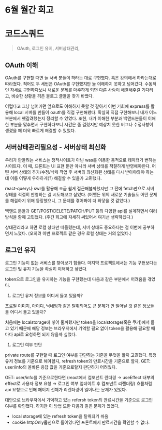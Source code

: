 # 6월 월간 회고

# 코드스쿼드

> OAuth, 로그인 유지, 서버상태관리,

## OAuth 이해

OAuth를 구현할 때면 늘 서버 분들이 하라는 대로 구현했다. 혹은 강의에서 하라는대로 따라쳤다. 적어도 두 세번은 OAuth를 구현했지만 늘 이해하지 못하고 넘어갔다. 수동적인 자세로 구현하다보니 새로운 문제를 마주하게 되면 다른 사람이 해결해주길 기다리고, 비슷한 상황을 겪은 블로그 글들을 찾기 바빴다.

어렵다고 그냥 넘어가면 앞으로도 이해하지 못할 것 같아서 이번 기회에 express를 활용해 local 서버를 만들어 oauth를 직접 구현해봤다. 확실히 직접 구현해보니 내가 어느 부분에서 헷갈려했는지 정리할 수 있었다. 또한, 내가 이해한 부분과 백앤드분들이 이해한 부분을 맞추면서 구현하다보니 시간은 좀 걸렸지만 예상치 못한 버그나 수정사항이 생겼을 때 더욱 빠르게 해결할 수 있었다.

## 서버상태관리필요성 - 서버상태 최신화

우리가 만들려는 서비스는 정적사이트가 아닌 was를 이용한 동적으로 데이터가 변하는 사이트다. 이 때, 프론트는 UI 표현 뿐만 아니라 서버 상태를 적절하게 반영해야한다. 어떤 서버 상태의 추가/수정/삭제 작업 후 서버의 최신화된 상태를 다시 받아야와야 하는데 이를 어떻게 우하하게(?) 해결할 수 있을가 고민했다.

react-query나 swr를 활용해 조금 쉽게 접근해볼까했지만 그 전에 fetch만으로 서버상태를 적절히 반영하는 걸 시도해보고 싶었다. (어쨋든 위의 새로운 기술들도 어떤 문제를 해결하기 위해 등장했으니, 그 문제를 겪어봐야 더 와닿을 것 같았다.)

백앤드 분들과 GET/POST/DELETE/PATCH/PUT 등의 다양한 api를 설계하면서 여러 방식을 함께 고민했다. (주간 회고에 자세히 써있어서 여기선 생략하겠다.)

상태관리라고 하면 로컬 상태만 떠올렸는데, 서버 상태도 중요하다는 걸 이번에 공부하면서 느꼈다. (오히려 이번 프로젝트 같은 경우 로컬 상태는 거의 없었다.)

## 로그인 유지

로그인 기능이 없는 서비스를 찾아보기 힘들다. 마지막 프로젝트에서는 기능 구현보다는 로그인 및 유지 기능을 확실히 이해하고 싶었다.

token으로 로그인을 유지하는 기능을 구현했는데 다음과 같은 부분에서 어려움을 겪었다.

1. 로그인 유저 정보를 어디서 들고 있을까?

프로필 이미지, 아이디, 닉네임과 같은 탈취되어도 큰 문제가 안 일어날 것 같은 정보들을 어디서 들고 있을까?

처음에는 localstorage에 넣어 둘까했지만 token을 localstorage(혹은 쿠키)에서 들고 있기 때문에 해당 정보는 브라우저에서 기억할 필요 없이 token을 활용해 필요할 때마다 api로 요청하면 되지 않을까 싶었다.

1. 로그인 여부 판단

private route를 구현할 때 로그인 여부를 판단하는 기준을 무엇을 할까 고민했다. 특정 유저 정보를 기준으로 해야할지, refresh token의 만료시간을 기준으로 할지, GET: user/info의 올바른 응답 값을 기준으로할지 판단하기 어려웠다.

GET: user/info를 기준으로한다면 (react에서 컴포넌트 렌더링 → useEffect 내부의 effect로 사용자 정보 요청 → 로그인 여부 업데이트 후 컴포넌트 리렌더링) 흐름처럼 api 요청으로 인해 페이지 전체가 리렌더링이 일어나는 문제가 있었다.

대안으로 브라우저에서 기억하고 있는 refersh token의 만료시간을 기준으로 로그인 여부를 확인했다. 하지만 이 방법 또한 다음과 같은 문제가 있었다.

- local storage에 있는 refresh token을 탈취되기 쉬움
- cookie httpOnly옵션으로 들어있다면 프론트에서 만료시간을 확인할 수 없다.

